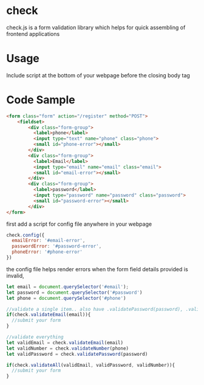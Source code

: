 # check
check.js is a form validation library which helps for quick assembling of frontend applications

# Usage
Include script at the bottom of your webpage before the closing body tag

# Code Sample

```html
<form class="form" action="/register" method="POST">
    <fieldset>
        <div class="form-group">
          <label>phone</label>
          <input type="text" name="phone" class="phone">
          <small id="phone-error"></small>
        </div>
        <div class="form-group">
          <label>Email</label>
          <input type="email" name="email" class="email">
          <small id="email-error"></small>
        </div>
        <div class="form-group">
          <label>password</label>
          <input type="password" name="password" class="password">
          <small id="password-error"></small>
        </div>
</form>
```

first add a script for config file anywhere in your webpage
```js
check.config({
  emailError: '#email-error',
  passwordError: '#password-error',
  phoneError: '#phone-error'
})
```
the config file helps render errors when the form field details provided is invalid,
```js
let email = document.querySelector('#email');
let password = document.querySelector('#password')
let phone = document.querySelector('#phone')

//validate a single item.. also have .validatePassword(password), .validateNumber(phone)
if(check.validateEmail(email)){
  //submit your form 
}

//validate everything
let validEmail = check.validateEmail(email)
let validNumber = check.validateNumber(phone)
let validPassword = check.validatePassword(password)

if(check.validateAll(validEmail, validPassword, validNumber)){
  //submit your form
}
```

